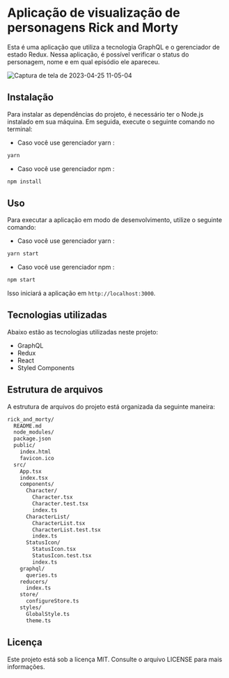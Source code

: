 # Aplicação de visualização de personagens Rick and Morty

Esta é uma aplicação que utiliza a tecnologia GraphQL e o gerenciador de estado Redux. Nessa aplicação, é possível verificar o status do personagem, nome e em qual episódio ele apareceu.

![Captura de tela de 2023-04-25 11-05-04](https://user-images.githubusercontent.com/15384670/234310395-55957793-9530-406c-b4db-6a025c1e6b7e.png)


## Instalação

Para instalar as dependências do projeto, é necessário ter o Node.js instalado em sua máquina. Em seguida, execute o seguinte comando no terminal:

* Caso você use gerenciador yarn :

```bash
yarn
```
* Caso você use gerenciador npm :

```bash
npm install
```

## Uso

Para executar a aplicação em modo de desenvolvimento, utilize o seguinte comando:

* Caso você use gerenciador yarn :

```bash
yarn start
```
* Caso você use gerenciador npm :

```bash
npm start
```

Isso iniciará a aplicação em `http://localhost:3000`.

## Tecnologias utilizadas

Abaixo estão as tecnologias utilizadas neste projeto:

* GraphQL
* Redux
* React
* Styled Components

## Estrutura de arquivos

A estrutura de arquivos do projeto está organizada da seguinte maneira:

```bash
rick_and_morty/
  README.md
  node_modules/
  package.json
  public/
    index.html
    favicon.ico
  src/
    App.tsx
    index.tsx
    components/
      Character/
        Character.tsx
        Character.test.tsx
        index.ts
      CharacterList/
        CharacterList.tsx
        CharacterList.test.tsx
        index.ts
      StatusIcon/
        StatusIcon.tsx
        StatusIcon.test.tsx
        index.ts
    graphql/
      queries.ts
    reducers/
      index.ts
    store/
      configureStore.ts
    styles/
      GlobalStyle.ts
      theme.ts

```

## Licença

Este projeto está sob a licença MIT. Consulte o arquivo LICENSE para mais informações.


